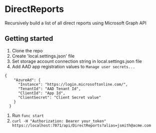 # DirectReports
Recursively build a list of all direct reports using Microsoft Graph API

## Getting started
1. Clone the repo
1. Create 'local.settings.json' file
1. Set storage account connection string in local.settings.json file
1. Add AAD app registration values to `Manage user secrets...`
```
{
    "AzureAd": {
      "Instance": "https://login.microsoftonline.com/",
      "TenantId": "AAD Tenant Id",
      "ClientId": "App Id",
      "ClientSecret": "Client Secret value"
    }
  }
```
1. Run `func start`
1. `curl -H "Authorization: Bearer your_token" https://localhost:7071/api/DirectReports?alias=jsmith@acme.com`